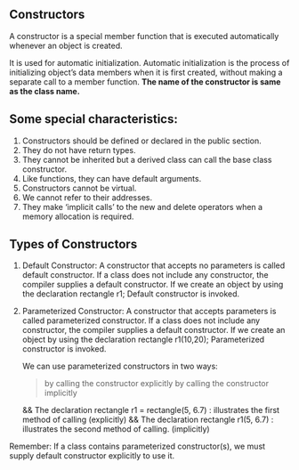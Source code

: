 ## Constructors

A constructor is a special member function that is executed automatically whenever an object is created.

It is used for automatic initialization.
Automatic initialization is the process of initializing object’s data members when it is first created, without making a separate call to a member function.
<b>The name of the constructor is same as the class name.</b>

## Some special characteristics:

1. Constructors should be defined or declared in the public section.
2. They do not have return types.
3. They cannot be inherited but a derived class can call the base class constructor.
4. Like functions, they can have default arguments.
5. Constructors cannot be virtual.
6. We cannot refer to their addresses.
7. They make ‘implicit calls’ to the new and delete operators when a memory allocation is required.

## Types of Constructors

1. Default Constructor:
   A constructor that accepts no parameters is called default constructor. If a class does not include any constructor, the compiler supplies a default constructor. If we create an object by using the declaration rectangle r1; Default constructor is invoked.

2. Parameterized Constructor:
   A constructor that accepts parameters is called parameterized constructor. If a class does not include any constructor, the compiler supplies a default constructor. If we create an object by using the declaration rectangle r1(10,20); Parameterized constructor is invoked.

   We can use parameterized constructors in two ways:

   > by calling the constructor explicitly
   > by calling the constructor implicitly

   && The declaration rectangle r1 = rectangle(5, 6.7) : illustrates the first method of calling (explicitly)
   && The declaration rectangle r1(5, 6.7) : illustrates the second method of calling. (implicitly)

Remember: If a class contains parameterized constructor(s), we must supply default constructor explicitly to use it.
